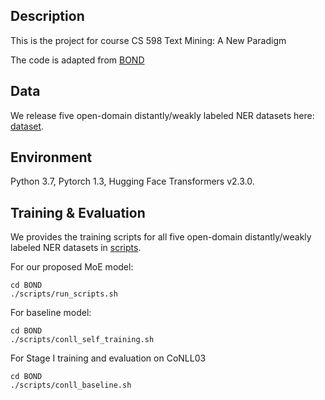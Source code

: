 ## Description

This is the project for course CS 598 Text Mining: A New Paradigm

The code is adapted from [BOND](https://github.com/cliang1453/BOND)


## Data

We release five open-domain distantly/weakly labeled NER datasets here: [dataset](dataset). 

## Environment

Python 3.7, Pytorch 1.3, Hugging Face Transformers v2.3.0.

## Training & Evaluation

We provides the training scripts for all five open-domain distantly/weakly labeled NER datasets in [scripts](scripts). 

For our proposed MoE model:
```
cd BOND
./scripts/run_scripts.sh
```

For baseline model:
```
cd BOND
./scripts/conll_self_training.sh
```
For Stage I training and evaluation on CoNLL03
```
cd BOND
./scripts/conll_baseline.sh
```

